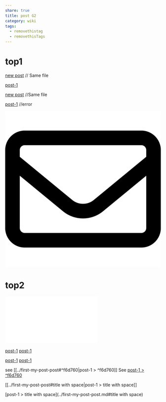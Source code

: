 ```yaml
---
share: true
title: post G2
category: wiki
tags:
  - removethistag
  - removethisTags
---
```




# top1
[new post](post-G2.md) // Same file

[post-1](../first-my-post-post.md)

[new post](post-G2.md) //Same file

[post-1](../first-my-post-post.md) //error

![pic200](../../../assets/image/pic-1.svg)

# top2

![post-1](../first-my-post-post.md#soft1)


[post-1](../first-my-post-post.md#soft1)
[post-1](../first-my-post-post.md#soft2)

[post-1](../first-my-post-post.md#soft1)
[post-1](../first-my-post-post.md#soft2)

see [[../first-my-post-post#^f6d760|post-1 > ^f6d760]]
See [post-1 > ^f6d760](../first-my-post-post#^f6d760.md)

[[../first-my-post-post#title with space|post-1 > title with space]]

[post-1 > title with space](../first-my-post-post.md#title with space)